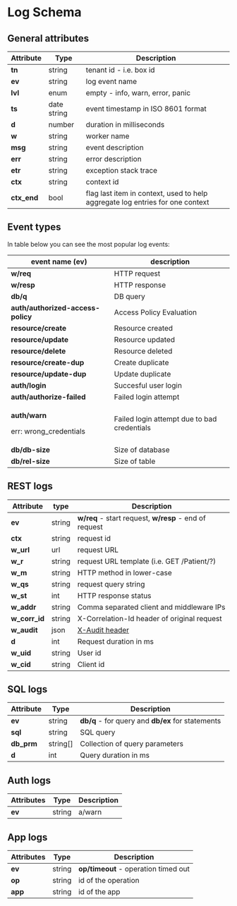 # Log Schema

## General attributes

| Attribute    | Type        | Description                                                                   |
| ------------ | ----------- | ----------------------------------------------------------------------------- |
| **tn**       | string      | tenant id - i.e. box id                                                       |
| **ev**       | string      | log event name                                                                |
| **lvl**      | enum        | empty - info, warn, error, panic                                              |
| **ts**       | date string | event timestamp in ISO 8601 format                                            |
| **d**        | number      | duration in milliseconds                                                      |
| **w**        | string      | worker name                                                                   |
| **msg**      | string      | event description                                                             |
| **err**      | string      | error description                                                             |
| **etr**      | string      | exception stack trace                                                         |
| **ctx**      | string      | context id                                                                    |
| **ctx\_end** | bool        | flag last item in context, used to help aggregate log entries for one context |

## Event types

In table below you can see the most popular log events:

| event name (ev)                                                | description                                 |
| -------------------------------------------------------------- | ------------------------------------------- |
| **w/req**                                                      | HTTP request                                |
| **w/resp**                                                     | HTTP response                               |
| **db/q**                                                       | DB query                                    |
| **auth/authorized-access-policy**                              | Access Policy Evaluation                    |
| **resource/create**                                            | Resource created                            |
| **resource/update**                                            | Resource updated                            |
| **resource/delete**                                            | Resource deleted                            |
| **resource/create-dup**                                        | Create duplicate                            |
| **resource/update-dup**                                        | Update duplicate                            |
| **auth/login**                                                 | Succesful user login                        |
| **auth/authorize-failed**                                      | Failed login attempt                        |
| <p><strong>auth/warn</strong></p><p>err: wrong_credentials</p> | Failed login attempt due to bad credentials |
| **db/db-size**                                                 | Size of database                            |
| **db/rel-size**                                                | Size of table                               |

## REST logs

| Attribute       | type   | Description                                                                                 |
| --------------- | ------ | ------------------------------------------------------------------------------------------- |
| **ev**          | string | **w/req** - start request, **w/resp** - end of request                                      |
| **ctx**         | string | request id                                                                                  |
| **w\_url**      | url    | request URL                                                                                 |
| **w\_r**        | string | request URL template (i.e. GET /Patient/?)                                                  |
| **w\_m**        | string | HTTP method in lower-case                                                                   |
| **w\_qs**       | string | request query string                                                                        |
| **w\_st**       | int    | HTTP response status                                                                        |
| **w\_addr**     | string | Comma separated client and middleware IPs                                                   |
| **w\_corr\_id** | string | X-Correlation-Id header of original request                                                 |
| **w\_audit**    | json   | [X-Audit header](../../app-development-guides/receive-logs-from-your-app/x-audit-header.md) |
| **d**           | int    | Request duration in ms                                                                      |
| **w\_uid**      | string | User id                                                                                     |
| **w\_cid**      | string | Client id                                                                                   |

## SQL logs

| Attribute   | Type      | Description                                       |
| ----------- | --------- | ------------------------------------------------- |
| **ev**      | string    | **db/q** - for query and **db/ex** for statements |
| **sql**     | string    | SQL query                                         |
| **db\_prm** | string\[] | Collection of query parameters                    |
| **d**       | int       | Query duration in ms                              |

## Auth logs

| Attributes | Type   | Description |
| ---------- | ------ | ----------- |
| **ev**     | string | a/warn      |

## App logs

| Attributes | Type   | Description                          |
| ---------- | ------ | ------------------------------------ |
| **ev**     | string | **op/timeout** - operation timed out |
| **op**     | string | id of the operation                  |
| **app**    | string | id of the app                        |
